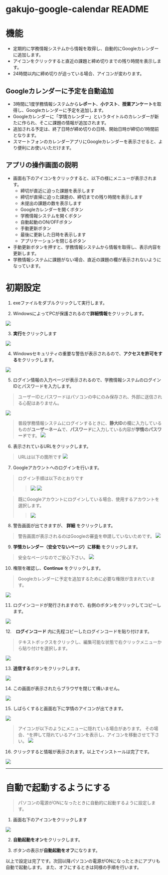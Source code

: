 # gakujo-google-calendar README

# 機能
- 定期的に学務情報システムから情報を取得し、自動的にGoogleカレンダーに追加します。
- アイコンをクリックすると直近の課題と締め切りまでの残り時間を表示します。
- 24時間以内に締め切りが迫っている場合、アイコンが変わります。

## Googleカレンダーに予定を自動追加
- 3時間に1度学務情報システムから**レポート**、**小テスト**、**授業アンケート**を取得し、Googleカレンダーに予定を追加します。
- Googleカレンダーに「学情カレンダー」というタイトルのカレンダーが新たに作られ、そこに課題の情報が追加されます。
- 追加される予定は、終了日時が締め切りの日時、開始日時が締切の1時間前となります。
- スマートフォンのカレンダーアプリにGoogleカレンダーを表示させると、より便利にお使いいただけます。

## アプリの操作画面の説明
- 画面右下のアイコンをクリックすると、以下の様にメニューが表示されます。
    - 締切が直近に迫った課題を表示します
    - 締切が直帰に迫った課題の、締切までの残り時間を表示します
    - 未提出の課題の数を表示します
    - Googleカレンダーを開くボタン
    - 学務情報システムを開くボタン
    - 自動起動のON/OFFボタン
    - 手動更新ボタン
    - 最後に更新した日時を表示します
    - アプリケーションを閉じるボタン
- 手動更新ボタンを押すと、学務情報システムから情報を取得し、表示内容を更新します。
- 学務情報システムに課題がない場合、直近の課題の欄が表示されないようになっています。

# 初期設定
1. exeファイルをダブルクリックして実行します。

2. WindowsによってPCが保護されるので**詳細情報**をクリックします。

![](https://i.imgur.com/Zx8FZ8B.png)

3. **実行**をクリックします

![](https://i.imgur.com/1M9Z0yO.png)

4. Windowsセキュリティの重要な警告が表示されるので、**アクセスを許可をする**をクリックします。

![](https://i.imgur.com/q0Txaba.png)


5. ログイン情報の入力ページが表示されるので、学務情報システムのログインIDとパスワードを入力します。

> ユーザーIDとパスワードはパソコンの中にのみ保存され、外部に送信される心配はありません。

![](https://i.imgur.com/mzhLC2F.png)


> 普段学務情報システムにログインするときに、**静大ID**の欄に入力しているものが**ユーザーネーム**で、**パスワード**に入力している内容が**学情のパスワード**です。
![](https://i.imgur.com/4aUqtOB.png)

6. 表示されているURLをクリックします。
>URLは以下の箇所です
>![](https://i.imgur.com/WGFteyU.png)

7. Googleアカウントへのログインを行います。
> ログイン手順は以下のとおりです
>> ![](https://i.imgur.com/WBSnV05.png)
>> ![](https://i.imgur.com/LCjkfk4.png)

> 既にGoogleアカウントにログインしている場合、使用するアカウントを選択します。
>> ![](https://i.imgur.com/nnYxaEM.png)

8. 警告画面が出てきますが、 **詳細** をクリックします。
> 警告画面が表示されるのはGoogleの審査を申請していないためです。
![](https://i.imgur.com/cqRcX7X.png)

9. **学情カレンダー（安全でないページ）に移動** をクリックします。
> 安全なページなのでご安心下さい。
![](https://i.imgur.com/yBvu6ao.png)

10. 権限を確認し、**Continue** をクリックします。
> Googleカレンダーに予定を追加するために必要な権限が含まれています。

![](https://i.imgur.com/JTp2fJ8.png)

11. ログインコードが発行されますので、右側のボタンをクリックしてコピーします。

![](https://i.imgur.com/OlhayfX.png)

12.　**ログインコード** 内に先程コピーしたログインコードを貼り付けます。
> テキストボックスをクリックし、編集可能な状態で右クリックメニューから貼り付けを選択します。

![](https://i.imgur.com/k50Tx48.png)

13. **送信する**ボタンをクリックします。

![](https://i.imgur.com/w38tCkV.png)

14. この画面が表示されたらブラウザを閉じて構いません。

![](https://i.imgur.com/ffZ7UZU.png)

15. しばらくすると画面右下に学情のアイコンが出てきます。

![](https://i.imgur.com/xAFoAU3.png)
> アイコンが以下のようにメニューに隠れている場合があります。
> その場合、^を押して隠れているアイコンを表示し、アイコンを移動させて下さい。
> ![](https://i.imgur.com/ze5pTnZ.png)


16. クリックすると情報が表示されます。以上でインストールは完了です。

![](https://i.imgur.com/vW5tE6F.png)


---
# 自動で起動するようにする
> パソコンの電源がONになったときに自動的に起動するように設定します。

1. 画面右下のアイコンをクリックします

![](https://i.imgur.com/NxDsPpi.png)

2. **自動起動をオン**をクリックします。

3. ボタンの表示が**自動起動をオフ**になります。

以上で設定は完了です。次回以降パソコンの電源がONになったときにアプリも自動で起動します。
また、オフにするときは同様の手順を行います。